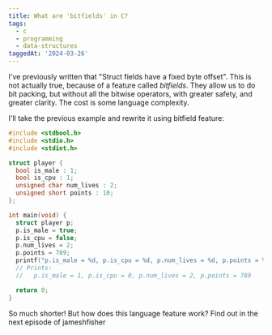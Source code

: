 ```yaml
---
title: What are 'bitfields' in C?
tags:
  - c
  - programming
  - data-structures
taggedAt: '2024-03-26'
---
```


I've previously written that "Struct fields have a fixed byte offset". This is not actually true, because of a feature called _bitfields_. They allow us to do bit packing, but without all the bitwise operators, with greater safety, and greater clarity. The cost is some language complexity.

I'll take the previous example and rewrite it using bitfield feature:

```c
#include <stdbool.h>
#include <stdio.h>
#include <stdint.h>

struct player {
  bool is_male : 1;
  bool is_cpu : 1;
  unsigned char num_lives : 2;
  unsigned short points : 10;
};

int main(void) {
  struct player p;
  p.is_male = true;
  p.is_cpu = false;
  p.num_lives = 2;
  p.points = 789;
  printf("p.is_male = %d, p.is_cpu = %d, p.num_lives = %d, p.points = %d\n", p.is_male, p.is_cpu, p.num_lives, p.points);
  // Prints:
  //   p.is_male = 1, p.is_cpu = 0, p.num_lives = 2, p.points = 789

  return 0;
}
```

So much shorter! But how does this language feature work? Find out in the next episode of jameshfisher
